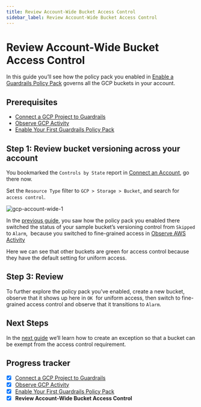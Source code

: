 ```yaml
---
title: Review Account-Wide Bucket Access Control
sidebar_label: Review Account-Wide Bucket Access Control
---
```



# Review Account-Wide Bucket Access Control

In this guide you’ll see how the policy pack you enabled in [Enable a Guardrails Policy Pack](/guardrails/docs/getting-started/getting-started-gcp/review-across-account) governs all the GCP buckets in your account.

## Prerequisites

- [Connect a GCP Project to Guardrails](/guardrails/docs/getting-started/getting-started-gcp/connect-a-project/)
- [Observe GCP Activity](/guardrails/docs/getting-started/getting-started-gcp/observe-gcp-activity/)
- [Enable Your First Guardrails Policy Pack](/guardrails/docs/getting-started/getting-started-gcp/enable-policy-pack/)


## Step 1: Review bucket versioning across your account

You bookmarked the `Controls by State` report in [Connect an Account](/guardrails/docs/getting-started/getting-started-gcp/observe-gcp-activity), go there now.

Set the `Resource Type` filter to `GCP > Storage > Bucket`, and search for `access control`.  
<p><img alt="gcp-account-wide-1" src="/images/docs/guardrails/getting-started/getting-started-gcp/review-account-wide/gcp-account-wide-1.png"/></p>  
  
In the [previous guide](/guardrails/docs/getting-started/getting-started-gcp/enable-policy-pack), you saw how the policy pack you enabled there switched the status of your sample bucket’s versioning control from `Skipped` to `Alarm`,  because you switched to fine-grained access in [Observe AWS Activity](/guardrails/docs/getting-started/getting-started-gcp/observe-gcp-activity)  
  
Here we can see that other buckets are green for access control because they have the default setting for uniform access.

  


## Step 3: Review

To further explore the policy pack you’ve enabled, create a new bucket, observe that it shows up here in `OK`  for uniform access, then switch to fine-grained access control and observe that it transitions to `Alarm`.

## Next Steps

In the [next guide](/guardrails/docs/getting-started/getting-started-gcp/create-static-exception) we’ll learn how to create an exception so that a bucket can be exempt from the access control requirement.  
  



## Progress tracker

- [x] [Connect a GCP Project to Guardrails](path)
- [x] [Observe GCP Activity](path)
- [x] [Enable Your First Guardrails Policy Pack](path)
- [x] **Review Account-Wide Bucket Access Control**
